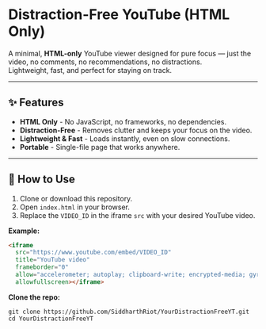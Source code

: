 # Distraction-Free YouTube (HTML Only)

A minimal, **HTML-only** YouTube viewer designed for pure focus — just the video, no comments, no recommendations, no distractions.  
Lightweight, fast, and perfect for staying on track.

---

## ✨ Features
- **HTML Only** - No JavaScript, no frameworks, no dependencies.
- **Distraction-Free** - Removes clutter and keeps your focus on the video.
- **Lightweight & Fast** - Loads instantly, even on slow connections.
- **Portable** - Single-file page that works anywhere.

---

## 🚀 How to Use
1. Clone or download this repository.
2. Open `index.html` in your browser.
3. Replace the `VIDEO_ID` in the iframe `src` with your desired YouTube video.

**Example:**
```html
<iframe
  src="https://www.youtube.com/embed/VIDEO_ID"
  title="YouTube video"
  frameborder="0"
  allow="accelerometer; autoplay; clipboard-write; encrypted-media; gyroscope; picture-in-picture"
  allowfullscreen></iframe>
```
**Clone the repo:**
```
git clone https://github.com/SiddharthRiot/YourDistractionFreeYT.git
cd YourDistractionFreeYT

